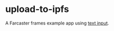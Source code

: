 # upload-to-ipfs

A Farcaster frames example app using [text input](https://warpcast.notion.site/Frames-Text-Input-Public-27c9f0d61903486d89b6d932dd0d6a22).
